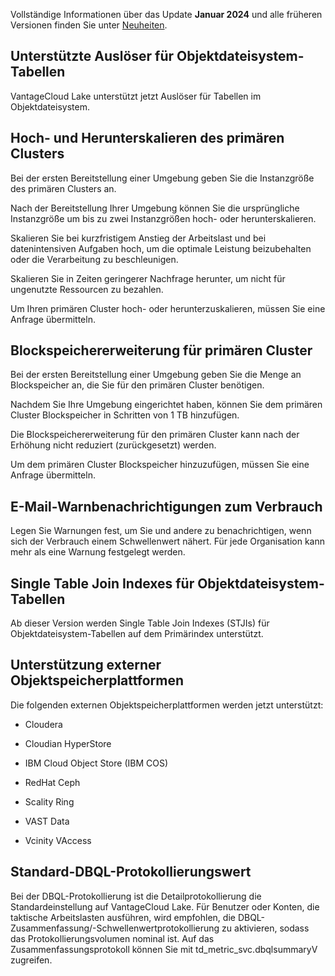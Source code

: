 Vollständige Informationen über das Update **Januar 2024** und alle früheren Versionen finden Sie unter [Neuheiten](https://docs.teradata.com/access/sources/dita/topic?dita:mapPath=phg1621910019905.ditamap&dita:ditavalPath=pny1626732985837.ditaval&dita:topicPath=lpz1632246643646.dita).

Unterstützte Auslöser für Objektdateisystem-Tabellen
----------------------------------------------------

VantageCloud Lake unterstützt jetzt Auslöser für Tabellen im Objektdateisystem.

Hoch- und Herunterskalieren des primären Clusters
-------------------------------------------------

Bei der ersten Bereitstellung einer Umgebung geben Sie die Instanzgröße des primären Clusters an.

Nach der Bereitstellung Ihrer Umgebung können Sie die ursprüngliche Instanzgröße um bis zu zwei Instanzgrößen hoch- oder herunterskalieren.

Skalieren Sie bei kurzfristigem Anstieg der Arbeitslast und bei datenintensiven Aufgaben hoch, um die optimale Leistung beizubehalten oder die Verarbeitung zu beschleunigen.

Skalieren Sie in Zeiten geringerer Nachfrage herunter, um nicht für ungenutzte Ressourcen zu bezahlen.

Um Ihren primären Cluster hoch- oder herunterzuskalieren, müssen Sie eine Anfrage übermitteln.

Blockspeichererweiterung für primären Cluster
---------------------------------------------

Bei der ersten Bereitstellung einer Umgebung geben Sie die Menge an Blockspeicher an, die Sie für den primären Cluster benötigen.

Nachdem Sie Ihre Umgebung eingerichtet haben, können Sie dem primären Cluster Blockspeicher in Schritten von 1 TB hinzufügen.

Die Blockspeichererweiterung für den primären Cluster kann nach der Erhöhung nicht reduziert (zurückgesetzt) werden.

Um dem primären Cluster Blockspeicher hinzuzufügen, müssen Sie eine Anfrage übermitteln.

E-Mail-Warnbenachrichtigungen zum Verbrauch
-------------------------------------------

Legen Sie Warnungen fest, um Sie und andere zu benachrichtigen, wenn sich der Verbrauch einem Schwellenwert nähert. Für jede Organisation kann mehr als eine Warnung festgelegt werden.

Single Table Join Indexes für Objektdateisystem-Tabellen
--------------------------------------------------------

Ab dieser Version werden Single Table Join Indexes (STJIs) für Objektdateisystem-Tabellen auf dem Primärindex unterstützt.

Unterstützung externer Objektspeicherplattformen
------------------------------------------------

Die folgenden externen Objektspeicherplattformen werden jetzt unterstützt:

-   Cloudera

-   Cloudian HyperStore

-   IBM Cloud Object Store (IBM COS)

-   RedHat Ceph

-   Scality Ring

-   VAST Data

-   Vcinity VAccess

Standard-DBQL-Protokollierungswert
----------------------------------

Bei der DBQL-Protokollierung ist die Detailprotokollierung die Standardeinstellung auf VantageCloud Lake. Für Benutzer oder Konten, die taktische Arbeitslasten ausführen, wird empfohlen, die DBQL-Zusammenfassung/-Schwellenwertprotokollierung zu aktivieren, sodass das Protokollierungsvolumen nominal ist. Auf das Zusammenfassungsprotokoll können Sie mit td\_metric\_svc.dbqlsummaryV zugreifen.
